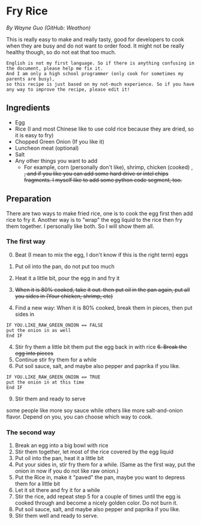 # Fry Rice
*By Wayne Guo (GitHub: Weathon)*

This is really easy to make and really tasty, good for developers to cook when they are busy and do not want to order food. It might not be really healthy though, so do not eat that too much.

```
English is not my first language. So if there is anything confusing in the document, please help me fix it. 
And I am only a high school programmer (only cook for sometimes my parents are busy), 
so this recipe is just based on my not-much experience. So if you have any way to improve the recipe, please edit it! 
```

## Ingredients
- Egg
- Rice (I and most Chinese like to use cold rice because they are dried, so it is easy to fry)
- Chopped Green Onion (If you like it)
- Luncheon meat (optional)
- Salt
- Any other things you want to add
    - For example, corn (personally don't like), shrimp, chicken (cooked) , <del>, and if you like you can add some hard drive or intel chips fragments. I myself like to add some python code segment, too. </del>
## Preparation
There are two ways to make fried rice, one is to cook the egg first then add rice to fry it. Another way is to "wrap" the egg liquid to the rice then fry them together. I personally like both. So I will show them all.

### The first way

0. Beat (I mean to mix the egg, I don't know if this is the right term) eggs
1. Put oil into the pan, do not put too much
2. Heat it a little bit, pour the egg in and fry it 
 
3. <del> When it is 80% cooked, take it out. then put oil in the pan again, put all you sides in (Your chicken, shrimp, etc)</del>  

3. Find a new way: 
When it is 80% cooked, break them in pieces, then put sides in  


```
IF YOU.LIKE_RAW_GREEN_ONION == FALSE
put the onion in as well 
End IF 
``` 

4. Stir fry them a little bit them put the egg back in with rice
<del> 6. Break the egg into pieces </del>
5. Continue stir fry them for a while
6. Put soil sauce, salt, and maybe also pepper and paprika if you like.  

``` 
IF YOU.LIKE_RAW_GREEN_ONION == TRUE
put the onion in at this time  
End IF 
```  

9. Stir them and ready to serve

some people like more soy sauce while others like more salt-and-onion flavor. Depend on you, you can choose which way to cook.



### The second way

1. Break an egg into a big bowl with rice
2. Stir them together, let most of the rice covered by the egg liquid
3. Put oil into the pan, heat it a little bit
4. Put your sides in, stir fry them for a while. (Same as the first way, put the onion in now if you do not like raw onion.)
5. Put the Rice in, make it "paved" the pan, maybe you want to depress them for a little bit
6. Let it sit there and fry it for a while 
7. Stir the rice, add repeat step 5 for a couple of times until the egg is cooked through and become a nicely golden color. Do not burn it.
8. Put soil sauce, salt, and maybe also pepper and paprika if you like. 
9. Stir them well and ready to serve.
